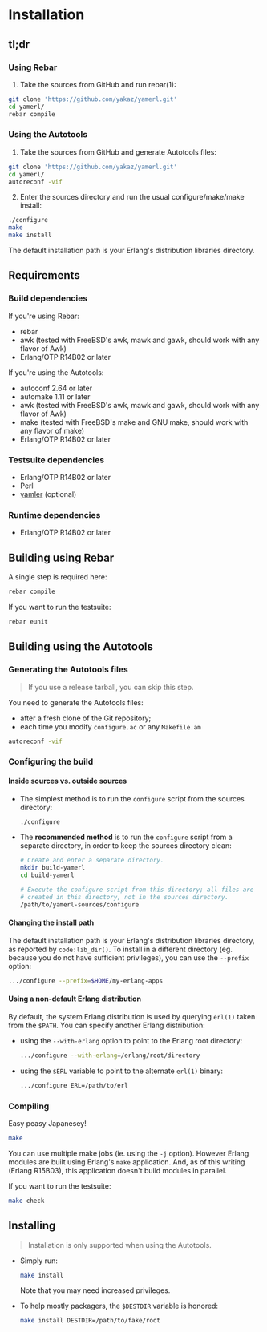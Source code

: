 # Installation

## tl;dr

### Using Rebar

1. Take the sources from GitHub and run rebar(1):

  ```bash
  git clone 'https://github.com/yakaz/yamerl.git'
  cd yamerl/
  rebar compile
  ```

### Using the Autotools

1. Take the sources from GitHub and generate Autotools files:

  ```bash
  git clone 'https://github.com/yakaz/yamerl.git'
  cd yamerl/
  autoreconf -vif
  ```

2. Enter the sources directory and run the usual configure/make/make
    install:

  ```bash
  ./configure
  make
  make install
  ```

The default installation path is your Erlang's distribution libraries
directory.

## Requirements

### Build dependencies

If you're using Rebar:
* rebar
* awk (tested with FreeBSD's awk, mawk and gawk, should work with any
    flavor of Awk)
* Erlang/OTP R14B02 or later

If you're using the Autotools:
* autoconf 2.64 or later
* automake 1.11 or later
* awk (tested with FreeBSD's awk, mawk and gawk, should work with any
    flavor of Awk)
* make (tested with FreeBSD's make and GNU make, should work with any
    flavor of make)
* Erlang/OTP R14B02 or later

### Testsuite dependencies

* Erlang/OTP R14B02 or later
* Perl
* [yamler](https://github.com/goertzenator/yamler) (optional)

### Runtime dependencies

* Erlang/OTP R14B02 or later

## Building using Rebar

A single step is required here:
```bash
rebar compile
```

If you want to run the testsuite:
```bash
rebar eunit
```

## Building using the Autotools

### Generating the Autotools files

> If you use a release tarball, you can skip this step.

You need to generate the Autotools files:
* after a fresh clone of the Git repository;
* each time you modify `configure.ac` or any `Makefile.am`

```bash
autoreconf -vif
```

### Configuring the build

#### Inside sources vs. outside sources

* The simplest method is to run the `configure` script from the sources
    directory:

  ```bash
  ./configure
  ```

* The **recommended method** is to run the `configure` script from a
    separate directory, in order to keep the sources directory clean:

  ```bash
  # Create and enter a separate directory.
  mkdir build-yamerl
  cd build-yamerl

  # Execute the configure script from this directory; all files are
  # created in this directory, not in the sources directory.
  /path/to/yamerl-sources/configure
  ```

#### Changing the install path

The default installation path is your Erlang's distribution libraries
directory, as reported by `code:lib_dir()`. To install in a different
directory (eg. because you do not have sufficient privileges), you can
use the `--prefix` option:
```bash
.../configure --prefix=$HOME/my-erlang-apps
```

#### Using a non-default Erlang distribution

By default, the system Erlang distribution is used by querying `erl(1)`
taken from the `$PATH`. You can specify another Erlang distribution:

* using the `--with-erlang` option to point to the Erlang root directory:

  ```bash
  .../configure --with-erlang=/erlang/root/directory
  ```

* using the `$ERL` variable to point to the alternate `erl(1)` binary:

  ```bash
  .../configure ERL=/path/to/erl
  ```

### Compiling

Easy peasy Japanesey!
```bash
make
```

You can use multiple make jobs (ie. using the `-j` option). However
Erlang modules are built using Erlang's `make` application. And, as of
this writing (Erlang R15B03), this application doesn't build modules in
parallel.

If you want to run the testsuite:
```bash
make check
```

## Installing

> Installation is only supported when using the Autotools.

* Simply run:

  ```bash
  make install
  ```

  Note that you may need increased privileges.

* To help mostly packagers, the `$DESTDIR` variable is honored:

  ```bash
  make install DESTDIR=/path/to/fake/root
  ```
